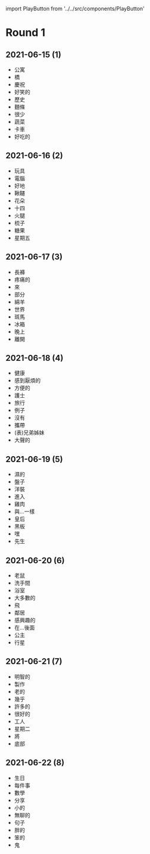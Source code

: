 import PlayButton from '../../src/components/PlayButton'

# Round 1

## 2021-06-15 (1)
- <PlayButton value="apartment" /> 公寓
- <PlayButton value="bridge" /> 橋
- <PlayButton value="celebrate" /> 慶祝
- <PlayButton value="funny" /> 好笑的
- <PlayButton value="history" /> 歷史
- <PlayButton value="noodle" /> 麵條
- <PlayButton value="seldom" /> 很少
- <PlayButton value="vegetable" /> 蔬菜
- <PlayButton value="truck" /> 卡車
- <PlayButton value="yummy" /> 好吃的

## 2021-06-16 (2)
- <PlayButton value="toy" /> 玩具
- <PlayButton value="computer" /> 電腦
- <PlayButton value="well" /> 好地
- <PlayButton value="swing" /> 鞦韆
- <PlayButton value="flower" /> 花朵
- <PlayButton value="fourteen" /> 十四
- <PlayButton value="ham" /> 火腿
- <PlayButton value="comb" /> 梳子
- <PlayButton value="candy" /> 糖果
- <PlayButton value="Friday" /> 星期五

## 2021-06-17 (3)
- <PlayButton value="pants" /> 長褲
- <PlayButton value="sore" /> 疼痛的
- <PlayButton value="come" /> 來
- <PlayButton value="part" /> 部分
- <PlayButton value="sheep" /> 綿羊
- <PlayButton value="world" /> 世界
- <PlayButton value="zebra" /> 斑馬
- <PlayButton value="refrigerator" /> 冰箱
- <PlayButton value="night" /> 晚上
- <PlayButton value="leave" /> 離開

## 2021-06-18 (4)
- <PlayButton value="health" /> 健康
- <PlayButton value="bored" /> 感到厭煩的
- <PlayButton value="convenient" /> 方便的
- <PlayButton value="nurse" /> 護士
- <PlayButton value="trip" /> 旅行
- <PlayButton value="example" /> 例子
- <PlayButton value="no" /> 沒有
- <PlayButton value="carry" /> 攜帶
- <PlayButton value="cousin" /> (表)兄弟姊妹
- <PlayButton value="loud" /> 大聲的

## 2021-06-19 (5)
- <PlayButton value="wet" /> 濕的
- <PlayButton value="plate" /> 盤子
- <PlayButton value="dress" /> 洋裝
- <PlayButton value="enter" /> 進入
- <PlayButton value="chicken" /> 雞肉
- <PlayButton value="as" /> 與…一樣
- <PlayButton value="queen" /> 皇后
- <PlayButton value="blackboard" /> 黑板
- <PlayButton value="hey" /> 嘿
- <PlayButton value="sir" /> 先生

## 2021-06-20 (6)
- <PlayButton value="mouse" /> 老鼠
- <PlayButton value="restroom" /> 洗手間
- <PlayButton value="bathroom" /> 浴室
- <PlayButton value="most" /> 大多數的
- <PlayButton value="fly" /> 飛
- <PlayButton value="neighbor" /> 鄰居
- <PlayButton value="interested" /> 感興趣的
- <PlayButton value="behind" /> 在…後面
- <PlayButton value="princess" /> 公主
- <PlayButton value="planet" /> 行星

## 2021-06-21 (7)
- <PlayButton value="wise" /> 明智的
- <PlayButton value="make" /> 製作
- <PlayButton value="old" /> 老的
- <PlayButton value="almost" /> 幾乎
- <PlayButton value="much" /> 許多的
- <PlayButton value="fine" /> 很好的
- <PlayButton value="worker" /> 工人
- <PlayButton value="Tuesday" /> 星期二
- <PlayButton value="will" /> 將
- <PlayButton value="bottom" /> 底部

## 2021-06-22 (8)
- <PlayButton value="birthday" /> 生日
- <PlayButton value="everything" /> 每件事
- <PlayButton value="math" /> 數學
- <PlayButton value="share" /> 分享
- <PlayButton value="small" /> 小的
- <PlayButton value="boring" /> 無聊的
- <PlayButton value="sentence." /> 句子
- <PlayButton value="fat" /> 胖的
- <PlayButton value="stupid" /> 笨的
- <PlayButton value="ghost" /> 鬼
